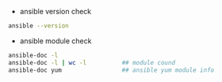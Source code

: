 -   ansible version check 
```sh
ansible --version
```
-   ansible module check 
```sh
ansible-doc -l
ansible-doc -l | wc -l          ## module cound
ansible-doc yum                 ## ansible yum module info
```

